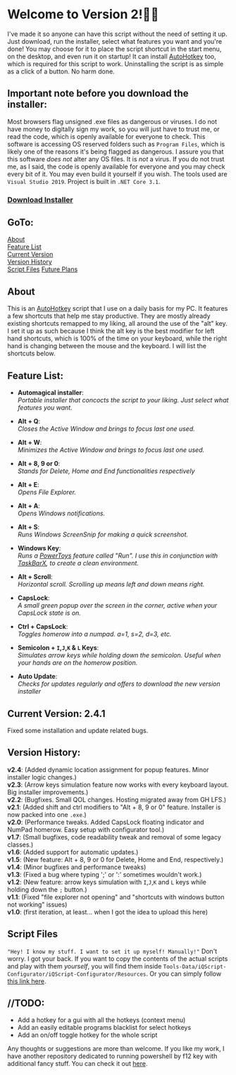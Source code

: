 # Welcome to Version 2!🎉🎉
I've made it so anyone can have this script without the need of setting it up. Just download, run the installer, select what features you want and you're done! You may choose for it to place the script shortcut in the start menu, on the desktop, and even run it on startup! It can install [AutoHotkey](https://www.autohotkey.com/) too, which is required for this script to work. Uninstalling the script is as simple as a click of a button. No harm done.

## Important note before you download the installer:
Most browsers flag unsigned .exe files as dangerous or viruses. I do not have money to digitally sign my work, so you will just have to trust me, or read the code, which is openly available for everyone to check. This software is accessing OS reserved folders such as `Program Files`, which is likely one of the reasons it's being flagged as dangerous. I assure you that this software *does not* alter any OS files. It is *not* a virus. If you do not trust me, as I said, the code is openly available for everyone and you may check every bit of it. You may even build it yourself if you wish. The tools used are `Visual Studio 2019`. Project is built in `.NET Core 3.1`.

### [Download Installer](https://download849.mediafire.com/67hnhdpkjgeg/ic6cg39lbjfra8b/iQScript_Installer_2.4.1.exe)

## GoTo:
[About](https://github.com/iQuerz/MyAHKScript#about)  
[Feature List](https://github.com/iQuerz/iQScript#feature-list)  
[Current Version](https://github.com/iQuerz/iQScript#current-version-241)  
[Version History](https://github.com/iQuerz/iQScript#version-history)  
[Script Files](https://github.com/iQuerz/iQScript#script-files)
[Future Plans](https://github.com/iQuerz/iQScript#todo)


## About
This is an [AutoHotkey](https://www.autohotkey.com/) script that I use on a daily basis for my PC. It features a few shortcuts that help me stay productive. They are mostly already existing shortcuts remapped to my liking, all around the use of the "alt" key. I set it up as such because I think the alt key is the best modifier for left hand shortcuts, which is 100% of the time on your keyboard, while the right hand is changing between the mouse and the keyboard. I will list the shortcuts below.


## Feature List:
- **Automagical installer**:  
*Portable installer that concocts the script to your liking. Just select what features you want.*

- **Alt + Q**:  
*Closes the Active Window and brings to focus last one used.*

- **Alt + W**:  
*Minimizes the Active Window and brings to focus last one used.*

- **Alt + 8, 9 or 0**:  
*Stands for Delete, Home and End functionalities respectively*

- **Alt + E**:  
*Opens File Explorer.*

- **Alt + A**:  
*Opens Windows notifications.*

- **Alt + S**:  
*Runs Windows ScreenSnip for making a quick screenshot.*

- **Windows Key**:  
*Runs a [PowerToys](https://github.com/microsoft/PowerToys#microsoft-powertoys) feature called "Run". I use this in conjunction with [TaskBarX](https://chrisandriessen.nl/taskbarx), to create a clean environment.*

- **Alt + Scroll**:  
*Horizontal scroll. Scrolling up means left and down means right.*

- **CapsLock**:  
*A small green popup over the screen in the corner, active when your CapsLock state is on.*

- **Ctrl + CapsLock**:  
*Toggles homerow into a numpad. a=1, s=2, d=3, etc.*

- **Semicolon + `I`,`J`,`K` & `L` Keys**:  
*Simulates arrow keys while holding down the semicolon. Useful when your hands are on the homerow position.*

- **Auto Update**:  
*Checks for updates regularly and offers to download the new version installer*


## Current Version: 2.4.1
Fixed some installation and update related bugs.

## Version History:
**v2.4**: (Added dynamic location assignment for popup features. Minor installer logic changes.)  
**v2.3**: (Arrow keys simulation feature now works with every keyboard layout. Big installer improvements.)  
**v2.2**: (Bugfixes. Small QOL changes. Hosting migrated away from GH LFS.)  
**v2.1**: (Added shift and ctrl modifiers to "Alt + 8, 9 or 0" feature. Installer is now packed into one `.exe`.)  
**v2.0**: (Performance tweaks. Added CapsLock floating indicator and NumPad homerow. Easy setup with configurator tool.)  
**v1.7**: (Small bugfixes, code readability tweak and removal of some legacy classes.)  
**v1.6**: (Added support for automatic updates.)  
**v1.5**: (New feature: Alt + 8, 9 or 0 for Delete, Home and End, respectively.)  
**v1.4**: (Minor bugfixes and performance tweaks)  
**v1.3**: (Fixed a bug where typing ';' or ':' sometimes wouldn't work.)  
**v1.2**: (New feature: arrow keys simulation with `I`,`J`,`K` and `L` keys while holding down the `;` button.)  
**v1.1**: (Fixed "file explorer not opening" and "shortcuts with windows button not working" issues)  
**v1.0**: (first iteration, at least... when I got the idea to upload this here)

## Script Files
`"Hey! I know my stuff. I want to set it up myself! Manually!"` Don't worry. I got your back. If you want to copy the contents of the actual scripts and play with them *yourself*, you will find them inside `Tools-Data/iQScript-Configurator/iQScript-Configurator/Resources`. Or you can simply follow [this link here](https://github.com/iQuerz/iQScript/tree/main/Tools-Data/iQScript-Configurator/iQScript-Configurator/Resources).

## //TODO:
- Add a hotkey for a gui with all the hotkeys (context menu)
- Add an easily editable programs blacklist for select hotkeys
- Add an on/off toggle hotkey for the whole script

Any thoughts or suggestions are more than welcome. 
If you like my work, I have another repository dedicated to running powershell by f12 key with additional fancy stuff. 
You can check it out [here](https://github.com/iQuerz/PowerShellAHK#powershellahk). 
